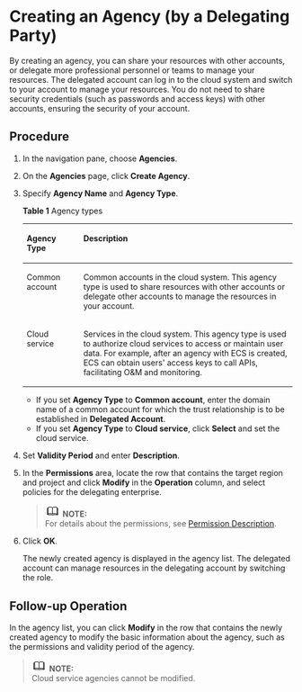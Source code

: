 # Creating an Agency \(by a Delegating Party\)<a name="en-us_topic_0046613147"></a>

By creating an agency, you can share your resources with other accounts, or delegate more professional personnel or teams to manage your resources. The delegated account can log in to the cloud system and switch to your account to manage your resources. You do not need to share security credentials \(such as passwords and access keys\) with other accounts, ensuring the security of your account.

## Procedure<a name="section2672115"></a>

1.  In the navigation pane, choose  **Agencies**.
2.  On the  **Agencies**  page, click  **Create Agency**.
3.  Specify  **Agency Name**  and  **Agency Type**.

    **Table  1**  Agency types

    <a name="table5607179122211"></a>
    <table><thead align="left"><tr id="row19607109132216"><th class="cellrowborder" valign="top" width="21%" id="mcps1.2.3.1.1"><p id="p8464131619225"><a name="p8464131619225"></a><a name="p8464131619225"></a><strong id="b8423527061059"><a name="b8423527061059"></a><a name="b8423527061059"></a>Agency Type</strong></p>
    </th>
    <th class="cellrowborder" valign="top" width="79%" id="mcps1.2.3.1.2"><p id="p16466101617224"><a name="p16466101617224"></a><a name="p16466101617224"></a><strong id="b36291382142815"><a name="b36291382142815"></a><a name="b36291382142815"></a>Description</strong></p>
    </th>
    </tr>
    </thead>
    <tbody><tr id="row1060715911225"><td class="cellrowborder" valign="top" width="21%" headers="mcps1.2.3.1.1 "><p id="p104684169229"><a name="p104684169229"></a><a name="p104684169229"></a>Common account</p>
    </td>
    <td class="cellrowborder" valign="top" width="79%" headers="mcps1.2.3.1.2 "><p id="p64704162225"><a name="p64704162225"></a><a name="p64704162225"></a>Common accounts in the cloud system. This agency type is used to share resources with other accounts or delegate other accounts to manage the resources in your account.</p>
    </td>
    </tr>
    <tr id="row126078962210"><td class="cellrowborder" valign="top" width="21%" headers="mcps1.2.3.1.1 "><p id="p1847261611225"><a name="p1847261611225"></a><a name="p1847261611225"></a>Cloud service</p>
    </td>
    <td class="cellrowborder" valign="top" width="79%" headers="mcps1.2.3.1.2 "><p id="p1447431614222"><a name="p1447431614222"></a><a name="p1447431614222"></a>Services in the cloud system. This agency type is used to authorize cloud services to access or maintain user data. For example, after an agency with ECS is created, ECS can obtain users' access keys to call APIs, facilitating O&amp;M and monitoring.</p>
    </td>
    </tr>
    </tbody>
    </table>

    -   If you set  **Agency Type**  to  **Common account**, enter the domain name of a common account for which the trust relationship is to be established in  **Delegated Account**.
    -   If you set  **Agency Type**  to  **Cloud service**, click  **Select**  and set the cloud service.

4.  Set  **Validity Period**  and enter  **Description**.
5.  In the  **Permissions**  area, locate the row that contains the target region and project and click  **Modify**  in the  **Operation**  column, and select policies for the delegating enterprise.

    >![](public_sys-resources/icon-note.gif) **NOTE:**   
    >For details about the permissions, see  [Permission Description](https://docs.otc.t-systems.com/permissions/index.html).  

6.  Click  **OK**.

    The newly created agency is displayed in the agency list. The delegated account can manage resources in the delegating account by switching the role.


## Follow-up Operation<a name="section54138067163127"></a>

In the agency list, you can click  **Modify**  in the row that contains the newly created agency to modify the basic information about the agency, such as the permissions and validity period of the agency.

>![](public_sys-resources/icon-note.gif) **NOTE:**   
>Cloud service agencies cannot be modified.  

